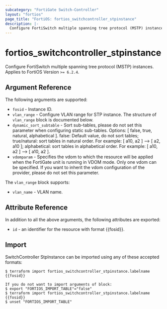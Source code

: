 ```yaml
---
subcategory: "FortiGate Switch-Controller"
layout: "fortios"
page_title: "FortiOS: fortios_switchcontroller_stpinstance"
description: |-
  Configure FortiSwitch multiple spanning tree protocol (MSTP) instances.
---
```


# fortios_switchcontroller_stpinstance
Configure FortiSwitch multiple spanning tree protocol (MSTP) instances. Applies to FortiOS Version `>= 6.2.4`.

## Argument Reference

The following arguments are supported:

* `fosid` - Instance ID.
* `vlan_range` - Configure VLAN range for STP instance. The structure of `vlan_range` block is documented below.
* `dynamic_sort_subtable` - Sort sub-tables, please do not set this parameter when configuring static sub-tables. Options: [ false, true, natural, alphabetical ]. false: Default value, do not sort tables; true/natural: sort tables in natural order. For example: [ a10, a2 ] --> [ a2, a10 ]; alphabetical: sort tables in alphabetical order. For example: [ a10, a2 ] --> [ a10, a2 ].
* `vdomparam` - Specifies the vdom to which the resource will be applied when the FortiGate unit is running in VDOM mode. Only one vdom can be specified. If you want to inherit the vdom configuration of the provider, please do not set this parameter.

The `vlan_range` block supports:

* `vlan_name` - VLAN name.


## Attribute Reference

In addition to all the above arguments, the following attributes are exported:
* `id` - an identifier for the resource with format {{fosid}}.

## Import

SwitchController StpInstance can be imported using any of these accepted formats:
```
$ terraform import fortios_switchcontroller_stpinstance.labelname {{fosid}}

If you do not want to import arguments of block:
$ export "FORTIOS_IMPORT_TABLE"="false"
$ terraform import fortios_switchcontroller_stpinstance.labelname {{fosid}}
$ unset "FORTIOS_IMPORT_TABLE"
```
